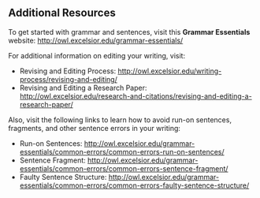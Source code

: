 ## Additional Resources

To get started with grammar and sentences, visit this **Grammar Essentials** website: http://owl.excelsior.edu/grammar-essentials/

For additional information on editing your writing, visit:

* Revising and Editing Process: http://owl.excelsior.edu/writing-process/revising-and-editing/
* Revising and Editing a Research Paper: http://owl.excelsior.edu/research-and-citations/revising-and-editing-a-research-paper/

Also, visit the following links to learn how to avoid run-on sentences, fragments, and other sentence errors in your writing:

* Run-on Sentences: http://owl.excelsior.edu/grammar-essentials/common-errors/common-errors-run-on-sentences/
* Sentence Fragment: http://owl.excelsior.edu/grammar-essentials/common-errors/common-errors-sentence-fragment/
* Faulty Sentence Structure: http://owl.excelsior.edu/grammar-essentials/common-errors/common-errors-faulty-sentence-structure/
